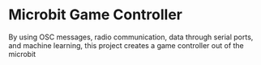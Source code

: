 # Microbit Game Controller
By using OSC messages, radio communication, data through serial ports, and machine learning, this project creates a game controller out of the microbit
